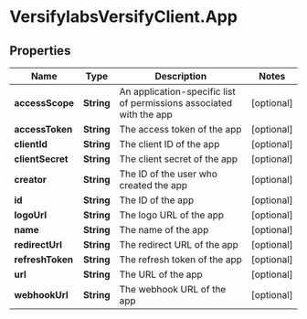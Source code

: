 # VersifylabsVersifyClient.App

## Properties

Name | Type | Description | Notes
------------ | ------------- | ------------- | -------------
**accessScope** | **String** | An application-specific list of permissions associated with the app | [optional] 
**accessToken** | **String** | The access token of the app | [optional] 
**clientId** | **String** | The client ID of the app | [optional] 
**clientSecret** | **String** | The client secret of the app | [optional] 
**creator** | **String** | The ID of the user who created the app | [optional] 
**id** | **String** | The ID of the app | [optional] 
**logoUrl** | **String** | The logo URL of the app | [optional] 
**name** | **String** | The name of the app | [optional] 
**redirectUrl** | **String** | The redirect URL of the app | [optional] 
**refreshToken** | **String** | The refresh token of the app | [optional] 
**url** | **String** | The URL of the app | [optional] 
**webhookUrl** | **String** | The webhook URL of the app | [optional] 



